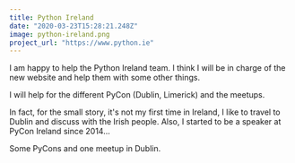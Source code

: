 ```yaml
---
title: Python Ireland
date: "2020-03-23T15:28:21.248Z"
image: python-ireland.png
project_url: "https://www.python.ie"
---
```

I am happy to help the Python Ireland team. I think I will be in charge of the new website and help them with some other things.

I will help for the different PyCon (Dublin, Limerick) and the meetups.

In fact, for the small story, it's not my first time in Ireland, I like to travel to Dublin and discuss with the Irish people. Also, I started to be a speaker at PyCon Ireland since 2014...

Some PyCons and one meetup in Dublin.